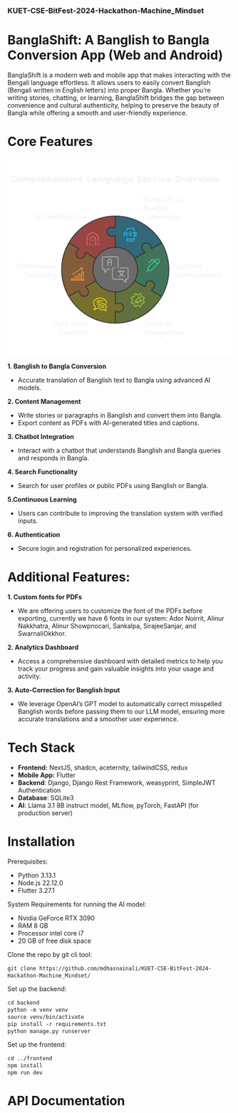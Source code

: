 ### KUET-CSE-BitFest-2024-Hackathon-Machine_Mindset


# BanglaShift: A Banglish to Bangla Conversion App (Web and Android)

BanglaShift is a modern web and mobile app that makes interacting with the Bengali language effortless. It allows users to easily convert Banglish (Bengali written in English letters) into proper Bangla. Whether you’re writing stories, chatting, or learning, BanglaShift bridges the gap between convenience and cultural authenticity, helping to preserve the beauty of Bangla while offering a smooth and user-friendly experience.


# Core Features

![alt text](<images/_- visual selection.png>)

**1. Banglish to Bangla Conversion**
- Accurate translation of Banglish text to Bangla using advanced AI models.

**2. Content Management**
- Write stories or paragraphs in Banglish and convert them into Bangla.
- Export content as PDFs with AI-generated titles and captions.

**3. Chatbot Integration**
- Interact with a chatbot that understands Banglish and Bangla queries and responds in Bangla.


**4. Search Functionality**
- Search for user profiles or public PDFs using Banglish or Bangla.


**5.Continuous Learning**
- Users can contribute to improving the translation system with verified inputs.

**6. Authentication**
- Secure login and registration for personalized experiences.



# Additional Features:

**1. Custom fonts for PDFs**
- We are offering users to customize the font of the PDFs before exporting, currently we have 6 fonts in our system: Ador Noirrit, Alinur Nakkhatra, Alinur Showpnocari, Sankalpa, SirajeeSanjar, and SwarnaliOkkhor.

**2. Analytics Dashboard**
- Access a comprehensive dashboard with detailed metrics to help you track your progress and gain valuable insights into your usage and activity.

**3. Auto-Correction for Banglish Input**
- We leverage OpenAI’s GPT model to automatically correct misspelled Banglish words before passing them to our LLM model, ensuring more accurate translations and a smoother user experience.




# Tech Stack

- **Frontend:** NextJS, shadcn, aceternity, tailwindCSS, redux
- **Mobile App:** Flutter
- **Backend**: Django, Django Rest Framework, weasyprint, SimpleJWT Authentication
- **Database**: SQLite3
- **AI**: Llama 3.1 8B instruct model, MLflow, pyTorch, FastAPI (for production server)

# Installation

Prerequisites:
- Python 3.13.1
- Node.js 22.12.0
- Flutter 3.27.1

System Requirements for running the AI model:
- Nvidia GeForce RTX 3090
- RAM 8 GB
- Processor intel core i7
- 20 GB of free disk space


Clone the repo by git cli tool:

```
git clone https://github.com/mdhasnainali/KUET-CSE-BitFest-2024-Hackathon-Machine_Mindset/
```

Set up the backend:

```
cd backend  
python -m venv venv  
source venv/bin/activate
pip install -r requirements.txt  
python manage.py runserver  
```

Set up the frontend:

```
cd ../frontend  
npm install  
npm run dev
```

# API Documentation

